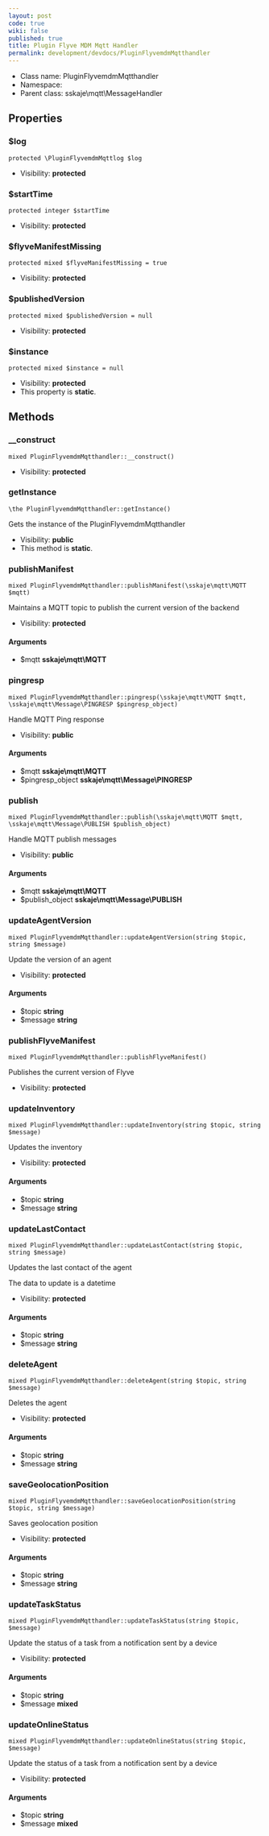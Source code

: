 ```yaml
---
layout: post
code: true
wiki: false
published: true
title: Plugin Flyve MDM Mqtt Handler
permalink: development/devdocs/PluginFlyvemdmMqtthandler
---
```


* Class name: PluginFlyvemdmMqtthandler
* Namespace: 
* Parent class: sskaje\mqtt\MessageHandler





Properties
----------


### $log

    protected \PluginFlyvemdmMqttlog $log





* Visibility: **protected**


### $startTime

    protected integer $startTime





* Visibility: **protected**


### $flyveManifestMissing

    protected mixed $flyveManifestMissing = true





* Visibility: **protected**


### $publishedVersion

    protected mixed $publishedVersion = null





* Visibility: **protected**


### $instance

    protected mixed $instance = null





* Visibility: **protected**
* This property is **static**.


Methods
-------


### __construct

    mixed PluginFlyvemdmMqtthandler::__construct()





* Visibility: **protected**




### getInstance

    \the PluginFlyvemdmMqtthandler::getInstance()

Gets the instance of the PluginFlyvemdmMqtthandler



* Visibility: **public**
* This method is **static**.




### publishManifest

    mixed PluginFlyvemdmMqtthandler::publishManifest(\sskaje\mqtt\MQTT $mqtt)

Maintains a MQTT topic to publish the current version of the backend



* Visibility: **protected**


#### Arguments
* $mqtt **sskaje\mqtt\MQTT**



### pingresp

    mixed PluginFlyvemdmMqtthandler::pingresp(\sskaje\mqtt\MQTT $mqtt, \sskaje\mqtt\Message\PINGRESP $pingresp_object)

Handle MQTT Ping response



* Visibility: **public**


#### Arguments
* $mqtt **sskaje\mqtt\MQTT**
* $pingresp_object **sskaje\mqtt\Message\PINGRESP**



### publish

    mixed PluginFlyvemdmMqtthandler::publish(\sskaje\mqtt\MQTT $mqtt, \sskaje\mqtt\Message\PUBLISH $publish_object)

Handle MQTT publish messages



* Visibility: **public**


#### Arguments
* $mqtt **sskaje\mqtt\MQTT**
* $publish_object **sskaje\mqtt\Message\PUBLISH**



### updateAgentVersion

    mixed PluginFlyvemdmMqtthandler::updateAgentVersion(string $topic, string $message)

Update the version of an agent



* Visibility: **protected**


#### Arguments
* $topic **string**
* $message **string**



### publishFlyveManifest

    mixed PluginFlyvemdmMqtthandler::publishFlyveManifest()

Publishes the current version of Flyve



* Visibility: **protected**




### updateInventory

    mixed PluginFlyvemdmMqtthandler::updateInventory(string $topic, string $message)

Updates the inventory



* Visibility: **protected**


#### Arguments
* $topic **string**
* $message **string**



### updateLastContact

    mixed PluginFlyvemdmMqtthandler::updateLastContact(string $topic, string $message)

Updates the last contact of the agent

The data to update is a datetime

* Visibility: **protected**


#### Arguments
* $topic **string**
* $message **string**



### deleteAgent

    mixed PluginFlyvemdmMqtthandler::deleteAgent(string $topic, string $message)

Deletes the agent



* Visibility: **protected**


#### Arguments
* $topic **string**
* $message **string**



### saveGeolocationPosition

    mixed PluginFlyvemdmMqtthandler::saveGeolocationPosition(string $topic, string $message)

Saves geolocation position



* Visibility: **protected**


#### Arguments
* $topic **string**
* $message **string**



### updateTaskStatus

    mixed PluginFlyvemdmMqtthandler::updateTaskStatus(string $topic, $message)

Update the status of a task from a notification sent by a device



* Visibility: **protected**


#### Arguments
* $topic **string**
* $message **mixed**



### updateOnlineStatus

    mixed PluginFlyvemdmMqtthandler::updateOnlineStatus(string $topic, $message)

Update the status of a task from a notification sent by a device



* Visibility: **protected**


#### Arguments
* $topic **string**
* $message **mixed**


